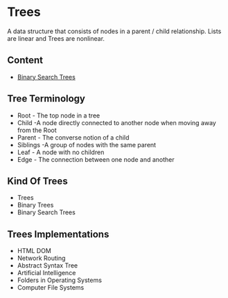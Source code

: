 # Trees

A data structure that consists of nodes in a parent / child relationship.
Lists are linear and Trees are nonlinear.

## Content

* [Binary Search Trees](binary-search-trees)

## Tree Terminology

* Root - The top node in a tree
* Child -A node directly connected to another node when moving away from the Root
* Parent - The converse notion of a child
* Siblings -A group of nodes with the same parent
* Leaf - A node with no children
* Edge - The connection between one node and another

## Kind Of Trees

* Trees
* Binary Trees
* Binary Search Trees

## Trees Implementations

* HTML DOM
* Network Routing
* Abstract Syntax Tree
* Artificial Intelligence
* Folders in Operating Systems
* Computer File Systems
